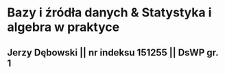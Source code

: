 # Bazy i źródła danych & Statystyka i algebra w praktyce
## Jerzy Dębowski || nr indeksu 151255 || DsWP gr. 1
